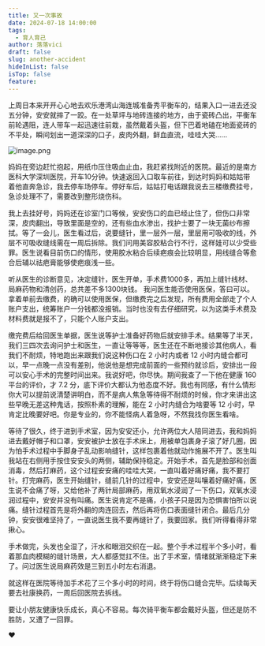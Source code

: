 ```yaml
---
title: 又一次事故
date: 2024-07-18 14:00:00
tags:
  - 育人育己
author: 落落vici
draft: false
slug: another-accident
hideInList: false
isTop: false
feature:
---
```

上周日本来开开心心地去欢乐港湾山海连城准备秀平衡车的，结果入口一进去还没五分钟，安安就摔了一跤。在一处草坪与地砖连接的地方，由于瓷砖凸出，平衡车前轮遇阻，连人带车一起迅速往前栽，虽然戴着头盔，但下巴着地磕在地面瓷砖的不平处，瞬间划出一道深深的口子，皮肉外翻，鲜血直流，哇哇大哭……

![image.png](https://img.hux.ink/image/2024/07/202407181356117.png)


妈妈在旁边赶忙抱起，用纸巾压住吸血止血，我赶紧找附近的医院。最近的是南方医科大学深圳医院，开车10分钟。快速返回入口取车前往，到达时妈妈和姑姑带着他直奔急诊，我去停车场停车。停好车后，姑姑打电话跟我说去三楼缴费挂号，急诊处理不了，需要改到整形烧伤科。

我上去挂好号，妈妈还在诊室门口等候，安安伤口的血已经止住了，但伤口非常深，皮肉翻出，导致里面是空的，还有些血水渗出，找护士要了一块无菌纱布擦拭。等了一会儿，医生看过后，说要缝针，里一层外一层，里层用可吸收的线，外层不可吸收缝线需在一周后拆除。我们问用美容胶粘合行不行，这样娃可以少受些罪。医生说看目前伤口的情形，使用胶水粘合后续疤痕会比较明显，用线缝合等愈合后辅以祛疤膏能够使疤痕浅一些。

听从医生的诊断意见，决定缝针，医生开单，手术费1000多，再加上缝针线材、局麻药物和清创药，总共差不多1300块钱。 我问医生能否使用医保，答曰可以。拿着单前去缴费，的确可以使用医保，但缴费完之后发现，所有费用全部走了个人账户支出，统筹账户一分钱都没报销。当时也没有去仔细研究，以为这类手术费及材料费就是报不了，只能个人账户支出。

缴完费后给回医生单据，医生说等护士准备好药物后就安排手术。结果等了半天，我们三四次去询问护士和医生，一直让等等等，医生还在不断地接诊其他病人，看我们不耐烦，特地跑出来跟我们说这种伤口在 2 小时内或者 12 小时内缝合都可以，早一点晚一点没有差别，他说他是想完成前面的一些预约就诊后，安排出一段可以安心手术的完整时间出来。我说好吧，你尽快。期间我查了一下他在健康 160 平台的评价，才 7.2 分，底下评价大都认为他态度不好。我也有同感，有什么情形你大可以提前说清楚讲明白，而不是病人焦急等待得不耐烦的时候，你才来讲出这些早晚无差这种鬼话，按照朴素的理解，能在 2 小时内缝合为啥要等 12 小时，早肯定比晚要好吧。你是专业的，你不能怪病人着急呀，不然我找你医生看啥。

等待了很久，终于进到手术室，因为安安还小，允许两位大人陪同进去，我和妈妈进去戴好帽子和口罩，安安被护士放在手术床上，用被单包裹身子滚了好几圈，因为怕手术过程中手脚身子乱动影响缝针，这样包裹着他就动作施展不开了。医生叫我站在右侧用手按住安安头的两侧，辅助保持稳定。开始手术，首先是脸部和创面消毒，然后打麻药，这个过程安安痛的哇哇大哭，一直叫着好痛好痛，我不要打针。打完麻药，医生开始缝针，缝前几针的过程中，安安还是叫嚷着好痛好痛，医生说不会痛了呀，又给他补了两针局部麻药，用双氧水浸润了一下伤口，双氧水浸润过程中，安安并没有叫痛。医生说肯定不是痛，小孩子只是因为恐惧害怕所以说痛。缝针过程首先是将外翻的肉连回去，然后再将伤口表面缝针闭合。最后几分钟，安安很难坚持了，一直说医生我不要再缝针了，我要回家。我们听得看得非常揪心。

手术做完，头发也全湿了，汗水和眼泪交织在一起。整个手术过程半个多小时，看着那血肉模糊的缝针场景，大人都感觉扛不住。出了手术室，情绪就渐渐稳定下来了。问过医生说局麻药效是三到五小时左右消退。

就这样在医院等待加手术花了三个多小时的时间，终于将伤口缝合完毕。后续每天要去社康换药，一周后回医院去拆线。

要让小朋友健康快乐成长，真心不容易。每次骑平衡车都会戴好头盔，但还是防不胜防，又遭了一回罪。

❤